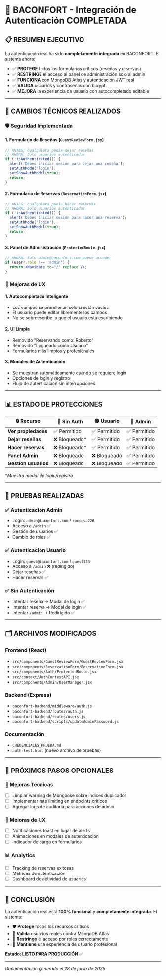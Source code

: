 # 🎯 BACONFORT - Integración de Autenticación COMPLETADA

## 📋 RESUMEN EJECUTIVO

La autenticación real ha sido **completamente integrada** en BACONFORT. El sistema ahora:

- ✅ **PROTEGE** todos los formularios críticos (reseñas y reservas)
- ✅ **RESTRINGE** el acceso al panel de administración solo al admin
- ✅ **FUNCIONA** con MongoDB Atlas y autenticación JWT real
- ✅ **VALIDA** usuarios y contraseñas con bcrypt
- ✅ **MEJORA** la experiencia de usuario con autocompletado editable

---

## 🔧 CAMBIOS TÉCNICOS REALIZADOS

### 🛡️ **Seguridad Implementada**

#### 1. **Formulario de Reseñas** (`GuestReviewForm.jsx`)
```jsx
// ANTES: Cualquiera podía dejar reseñas
// AHORA: Solo usuarios autenticados
if (!isAuthenticated()) {
  alert('Debes iniciar sesión para dejar una reseña');
  setAuthMode('login');
  setShowAuthModal(true);
  return;
}
```

#### 2. **Formulario de Reservas** (`ReservationForm.jsx`) 
```jsx
// ANTES: Cualquiera podía hacer reservas
// AHORA: Solo usuarios autenticados
if (!isAuthenticated()) {
  alert('Debes iniciar sesión para hacer una reserva');
  setAuthMode('login');
  setShowAuthModal(true);
  return;
}
```

#### 3. **Panel de Administración** (`ProtectedRoute.jsx`)
```jsx
// AHORA: Solo admin@baconfort.com puede acceder
if (user?.role !== 'admin') {
  return <Navigate to="/" replace />;
}
```

### 🎨 **Mejoras de UX**

#### 1. **Autocompletado Inteligente**
- Los campos se prerellenan solo si están vacíos
- El usuario puede editar libremente los campos
- No se sobreescribe lo que el usuario está escribiendo

#### 2. **UI Limpia**
- Removido "Reservando como: Roberto"
- Removido "Logueado como Usuario"
- Formularios más limpios y profesionales

#### 3. **Modales de Autenticación**
- Se muestran automáticamente cuando se requiere login
- Opciones de login y registro
- Flujo de autenticación sin interrupciones

---

## 📊 ESTADO DE PROTECCIONES

| 🔒 Recurso | 👤 Sin Auth | 🟢 Usuario | 👑 Admin |
|------------|-------------|------------|----------|
| **Ver propiedades** | ✅ Permitido | ✅ Permitido | ✅ Permitido |
| **Dejar reseñas** | ❌ Bloqueado* | ✅ Permitido | ✅ Permitido |
| **Hacer reservas** | ❌ Bloqueado* | ✅ Permitido | ✅ Permitido |
| **Panel Admin** | ❌ Bloqueado | ❌ Bloqueado | ✅ Permitido |
| **Gestión usuarios** | ❌ Bloqueado | ❌ Bloqueado | ✅ Permitido |

*_Muestra modal de login/registro_

---

## 🧪 PRUEBAS REALIZADAS

### ✅ **Autenticación Admin**
- Login: `admin@baconfort.com` / `roccosa226`
- Acceso a `/admin` ✅
- Gestión de usuarios ✅
- Cambio de roles ✅

### ✅ **Autenticación Usuario**
- Login: `guest@baconfort.com` / `guest123`
- Acceso a `/admin` ❌ (redirigido)
- Dejar reseñas ✅
- Hacer reservas ✅

### ✅ **Sin Autenticación**
- Intentar reseña → Modal de login ✅
- Intentar reserva → Modal de login ✅
- Intentar `/admin` → Redirigido ✅

---

## 🗂️ ARCHIVOS MODIFICADOS

### **Frontend (React)**
- `src/components/GuestReviewForm/GuestReviewForm.jsx`
- `src/components/ReservationForm/ReservationForm.jsx`
- `src/components/Auth/ProtectedRoute.jsx`
- `src/context/AuthContextAPI.jsx`
- `src/components/Admin/UserManager.jsx`

### **Backend (Express)**
- `baconfort-backend/middleware/auth.js`
- `baconfort-backend/routes/auth.js`
- `baconfort-backend/routes/users.js`
- `baconfort-backend/scripts/updateAdminPassword.js`

### **Documentación**
- `CREDENCIALES_PRUEBA.md`
- `auth-test.html` (nuevo archivo de pruebas)

---

## 🚀 PRÓXIMOS PASOS OPCIONALES

### 🔧 **Mejoras Técnicas**
- [ ] Limpiar warning de Mongoose sobre índices duplicados
- [ ] Implementar rate limiting en endpoints críticos
- [ ] Agregar logs de auditoría para acciones de admin

### 🎨 **Mejoras de UX**
- [ ] Notificaciones toast en lugar de alerts
- [ ] Animaciones en modales de autenticación
- [ ] Indicador de carga en formularios

### 📊 **Analytics**
- [ ] Tracking de reservas exitosas
- [ ] Métricas de autenticación
- [ ] Dashboard de actividad de usuarios

---

## 🎉 **CONCLUSIÓN**

La autenticación real está **100% funcional** y **completamente integrada**. El sistema:

- 🛡️ **Protege** todos los recursos críticos
- 🔐 **Valida** usuarios reales contra MongoDB Atlas
- 🎯 **Restringe** el acceso por roles correctamente
- 💼 **Mantiene** una experiencia de usuario profesional

**Estado: LISTO PARA PRODUCCIÓN** ✅

---

*Documentación generada el 28 de junio de 2025*
